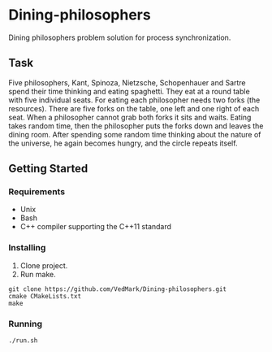 # Dining-philosophers

Dining philosophers problem solution for process synchronization.

## Task

Five philosophers, Kant, Spinoza, Nietzsche, Schopenhauer and Sartre spend their time thinking and eating spaghetti. They eat at a round table with five individual seats. For eating each philosopher needs two forks (the resources). There are five forks on the table, one left and one right of each seat. When a philosopher cannot grab both forks it sits and waits. Eating takes random time, then the philosopher puts the forks down and leaves the dining room. After spending some random time thinking about the nature of the universe, he again becomes hungry, and the circle repeats itself.

## Getting Started

### Requirements
  - Unix
  - Bash
  - C++ compiler supporting the C++11 standard
  
### Installing

1. Clone project.
2. Run make.

```
git clone https://github.com/VedMark/Dining-philosophers.git
cmake CMakeLists.txt
make
```

### Running

```
./run.sh
```
